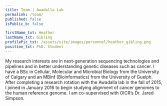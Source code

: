 ```yaml
---
title: Team | Awadalla Lab
permalink: /team/
published: false
isPublic_b: false

firstName_txt: Heather
lastName_txt: Gibling
profilePic_txt: /assets/site/images/personnel/heather_gibling.png
position_txt: PhD. Student
---
```


My research interests are in next-generation sequencing technologies and pipelines and in better understanding genetic diseases such as cancer. I have a BSc in Cellular, Molecular and Microbial Biology from the University of Calgary and an MBinf (Bioinformatics) from the University of Guelph. After completing a research rotation with the Awadalla lab in the fall of 2015, I joined in January 2016 to begin studying alignment of cancer genomes to the human reference genome. I am co-supervised with OICR’s Dr. Jared Simpson.